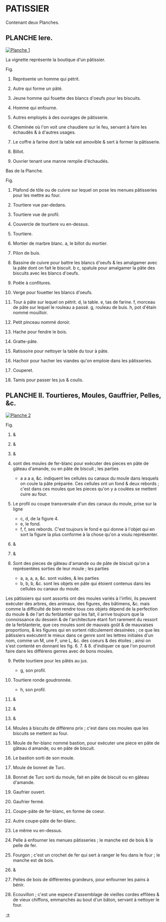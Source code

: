 PATISSIER
=========

Contenant deux Planches.


PLANCHE Iere.
-------------

[![Planche 1](Planche_1.jpeg)](Planche_1.jpeg)

La vignette représente la boutique d'un pâtissier.

Fig.
1. Représente un homme qui pétrit.

2. Autre qui forme un pâté.

3. Jeune homme qui fouette des blancs d'oeufs pour les biscuits.

4. Homme qui enfourne.

5. Autres employés à des ouvrages de pâtisserie.

6. Cheminée où l'on voit une chaudiere sur le feu, servant à faire les échaudés & à d'autres usages.

7. Le coffre à farine dont la table est amovible & sert à former la pâtisserie.

8. Billot.

9. Ouvrier tenant une manne remplie d'échaudés.

Bas de la Planche.

Fig.
1. Plafond de tôle ou de cuivre sur lequel on pose les menues pâtisseries pour les mettre au four.

2. Tourtiere vue par-dedans.

3. Tourtiere vue de profil.

4. Couvercle de tourtiere vu en-dessus.

5. Tourtiere.

6. Mortier de marbre blanc. a, le billot du mortier.

7. Pilon de buis.

8. Bassine de cuivre pour battre les blancs d'oeufs & les amalgamer avec la pâte dont on fait le biscuit. b c, spatule pour amalgamer la pâte des biscuits avec les blancs d'oeufs.

9. Poële à confitures.

10. Verge pour fouetter les blancs d'oeufs.

11. Tour à pâte sur lequel on pétrit. d, la table. e, tas de farine. f, morceau de pâte sur lequel le rouleau a passé. g, rouleau de buis. h, pot d'étain nommé mouilloir.

12. Petit pinceau nommé doroir.

13. Hache pour fendre le bois.

14. Gratte-pâte.

15. Ratissoire pour nettoyer la table du tour à pâte.

16. Hachoir pour hacher les viandes qu'on emploie dans les pâtisseries.

17. Couperet.

18. Tamis pour passer les jus & coulis.


PLANCHE II. Tourtieres, Moules, Gauffrier, Pelles, &c.
------------------------------------------------------

[![Planche 2](Planche_2.jpeg)](Planche_2.jpeg)

Fig.
1. &
2. &
3. &
4. sont des moules de fer-blanc pour exécuter des pieces en pâte de gâteau d'amande, ou en pâte de biscuit ; les parties
	- a a a a, &c. indiquent les cellules ou canaux du moule dans lesquels on coule la pâte préparée. Ces cellules ont un fond & deux rebords ; c'est dans ces moules que les pieces qu'on y a coulées se mettent cuire au four.

5. Le profil ou coupe transversale d'un des canaux du moule, prise sur la ligne
	- c, d, de la figure 4.
	- e, le fond.
	- f, f, ses rebords. C'est toujours le fond e qui donne à l'objet qui en sort la figure la plus conforme à la chose qu'on a voulu représenter.

6. &
7. &
8. Sont des pieces de gâteau d'amande ou de pâte de biscuit qu'on a représentées sorties de leur moule ; les parties
	- a, a, a, a, &c. sont vuides, & les parties
	- b, b, b, &c. sont les objets en pâte qui étoient contenus dans les cellules ou canaux du moule.

Les pâtissiers qui sont assortis ont des moules variés à l'infini, ils peuvent exécuter des arbres, des animaux, des figures, des bâtimens, &c. mais comme la difficulté de bien rendre tous ces objets dépend de la perfection du moule & de l'art du ferblantier qui les fait, il arrive toujours que la connoissance du dessein & de l'architecture étant fort rarement du ressort de la ferblanterie, que ces moules sont de mauvais goût & de mauvaises proportions, & les figures qui en sortent ridiculement dessinées ; ce que les pâtissiers exécutent le mieux dans ce genre sont les lettres initiales d'un nom, comme un M, une F, une L, &c. des coeurs & des étoiles ; ainsi on s'est contenté en donnant les fig. 6. 7. & 8. d'indiquer ce que l'on pourroit faire dans les différens genres avec de bons moules.

9. Petite tourtiere pour les pâtés au jus.
	- g, son profil.

10. Tourtiere ronde goudronnée.
	- h, son profil.

11. &
12. &
13. &
14. Moules à biscuits de différens prix ; c'est dans ces moules que les biscuits se mettent au four.

15. Moule de fer-blanc nommé bastion, pour exécuter une piece en pâte de gâteau d amande, ou en pâte de biscuit.

16. Le bastion sorti de son moule.

17. Moule de bonnet de Turc.

18. Bonnet de Turc sorti du moule, fait en pâte de biscuit ou en gâteau d'amande.

19. Gaufrier ouvert.

20. Gaufrier fermé.

21. Coupe-pâte de fer-blanc, en forme de coeur.

22. Autre coupe-pâte de fer-blanc.

23. Le même vu en-dessus.

24. Pelle à enfourner les menues pâtisseries ; le manche est de bois & la pelle de fer.

25. Fourgon ; c'est un crochet de fer qui sert à ranger le feu dans le four ; le manche est de bois.

26. &
27. Pelles de bois de différentes grandeurs, pour enfourner les pains à bénir.

28. Ecouvillon ; c'est une espece d'assemblage de vieilles cordes effilées & de vieux chiffons, emmanchés au bout d'un bâton, servant à nettoyer le four.


[->](../15-Paumier/Légende.md)
